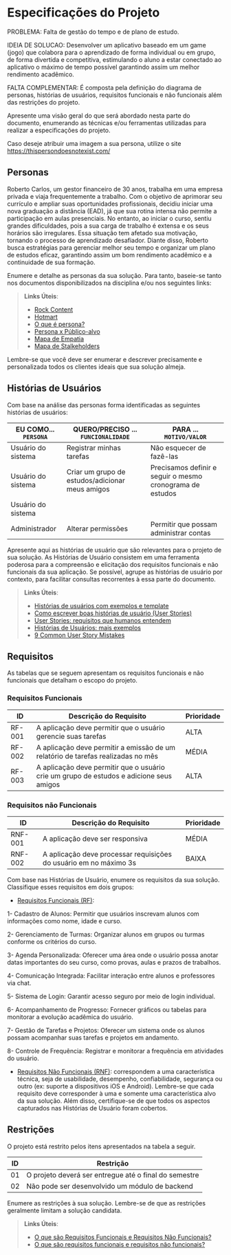 # Especificações do Projeto

PROBLEMA:
Falta de gestão do tempo e de plano de estudo.

IDEIA DE SOLUCAO:
Desenvolver um aplicativo baseado em um game (jogo) que colabora para o aprendizado de forma individual ou em grupo, de forma divertida e competitiva, estimulando o aluno a estar conectado ao aplicativo o máximo de tempo possível garantindo assim um melhor rendimento acadêmico.




FALTA COMPLEMENTAR:  É composta pela definição do  diagrama de personas, histórias de usuários, requisitos funcionais e não funcionais além das restrições do projeto.

Apresente uma visão geral do que será abordado nesta parte do documento, enumerando as técnicas e/ou ferramentas utilizadas para realizar a especificações do projeto.

Caso deseje atribuir uma imagem a sua persona, utilize o site https://thispersondoesnotexist.com/

## Personas

Roberto Carlos, um gestor financeiro de 30 anos, trabalha em uma empresa privada e viaja frequentemente a trabalho. Com o objetivo de aprimorar seu currículo e ampliar suas oportunidades profissionais, decidiu iniciar uma nova graduação a distância (EAD), já que sua rotina intensa não permite a participação em aulas presenciais.
No entanto, ao iniciar o curso, sentiu grandes dificuldades, pois a sua carga de trabalho é extensa e os seus horários são irregulares. Essa situação tem afetado sua motivação, tornando o processo de aprendizado desafiador. Diante disso, Roberto busca estratégias para gerenciar melhor seu tempo e organizar um plano de estudos eficaz, garantindo assim um bom rendimento acadêmico e a continuidade de sua formação.

Enumere e detalhe as personas da sua solução. Para tanto, baseie-se tanto nos documentos disponibilizados na disciplina e/ou nos seguintes links:

> **Links Úteis**:
> - [Rock Content](https://rockcontent.com/blog/personas/)
> - [Hotmart](https://blog.hotmart.com/pt-br/como-criar-persona-negocio/)
> - [O que é persona?](https://resultadosdigitais.com.br/blog/persona-o-que-e/)
> - [Persona x Público-alvo](https://flammo.com.br/blog/persona-e-publico-alvo-qual-a-diferenca/)
> - [Mapa de Empatia](https://resultadosdigitais.com.br/blog/mapa-da-empatia/)
> - [Mapa de Stalkeholders](https://www.racecomunicacao.com.br/blog/como-fazer-o-mapeamento-de-stakeholders/)
>
Lembre-se que você deve ser enumerar e descrever precisamente e personalizada todos os clientes ideais que sua solução almeja.

## Histórias de Usuários

Com base na análise das personas forma identificadas as seguintes histórias de usuários:

|EU COMO... `PERSONA`| QUERO/PRECISO ... `FUNCIONALIDADE` |PARA ... `MOTIVO/VALOR`                 |
|--------------------|------------------------------------|----------------------------------------|
|Usuário do sistema  | Registrar minhas tarefas           | Não esquecer de fazê-las               |
|Usuário do sistema  | Criar um grupo de estudos/adicionar meus amigos | Precisamos definir e seguir o mesmo cronograma de estudos |
|Usuário do sistema  | 
|Administrador       | Alterar permissões                 | Permitir que possam administrar contas |

Apresente aqui as histórias de usuário que são relevantes para o projeto de sua solução. As Histórias de Usuário consistem em uma ferramenta poderosa para a compreensão e elicitação dos requisitos funcionais e não funcionais da sua aplicação. Se possível, agrupe as histórias de usuário por contexto, para facilitar consultas recorrentes à essa parte do documento.

> **Links Úteis**:
> - [Histórias de usuários com exemplos e template](https://www.atlassian.com/br/agile/project-management/user-stories)
> - [Como escrever boas histórias de usuário (User Stories)](https://medium.com/vertice/como-escrever-boas-users-stories-hist%C3%B3rias-de-usu%C3%A1rios-b29c75043fac)
> - [User Stories: requisitos que humanos entendem](https://www.luiztools.com.br/post/user-stories-descricao-de-requisitos-que-humanos-entendem/)
> - [Histórias de Usuários: mais exemplos](https://www.reqview.com/doc/user-stories-example.html)
> - [9 Common User Story Mistakes](https://airfocus.com/blog/user-story-mistakes/)

## Requisitos

As tabelas que se seguem apresentam os requisitos funcionais e não funcionais que detalham o escopo do projeto.

### Requisitos Funcionais

|ID    | Descrição do Requisito  | Prioridade | 
|------|-----------------------------------------|----| 
|RF-001| A aplicação deve permitir que o usuário gerencie suas tarefas | ALTA |  
|RF-002| A aplicação deve permitir a emissão de um relatório de tarefas realizadas no mês   | MÉDIA | 
|RF-003| A aplicação deve permitir que o usuário crie um grupo de estudos e adicione seus amigos | ALTA | 


### Requisitos não Funcionais

|ID     | Descrição do Requisito  |Prioridade |
|-------|-------------------------|----|
|RNF-001| A aplicação deve ser responsiva | MÉDIA | 
|RNF-002| A aplicação deve processar requisições do usuário em no máximo 3s |  BAIXA | 

Com base nas Histórias de Usuário, enumere os requisitos da sua solução. Classifique esses requisitos em dois grupos:

- [Requisitos Funcionais
 (RF)](https://pt.wikipedia.org/wiki/Requisito_funcional):

1- Cadastro de Alunos: Permitir que usuários inscrevam alunos com informações como nome, idade e curso.

2- Gerenciamento de Turmas: Organizar alunos em grupos ou turmas conforme os critérios do curso.

3- Agenda Personalizada: Oferecer uma área onde o usuário possa anotar datas importantes do seu curso, como provas, aulas e prazos de trabalhos.

4- Comunicação Integrada: Facilitar interação entre alunos e professores via chat.

5- Sistema de Login: Garantir acesso seguro por meio de login individual.

6- Acompanhamento de Progresso: Fornecer gráficos ou tabelas para monitorar a evolução acadêmica do usuário.

7- Gestão de Tarefas e Projetos: Oferecer um sistema onde os alunos possam acompanhar suas tarefas e projetos em andamento.

8- Controle de Frequência: Registrar e monitorar a frequência em atividades do usuário.



- [Requisitos Não Funcionais
  (RNF)](https://pt.wikipedia.org/wiki/Requisito_n%C3%A3o_funcional):
  correspondem a uma característica técnica, seja de usabilidade,
  desempenho, confiabilidade, segurança ou outro (ex: suporte a
  dispositivos iOS e Android).
Lembre-se que cada requisito deve corresponder à uma e somente uma
característica alvo da sua solução. Além disso, certifique-se de que 
todos os aspectos capturados nas Histórias de Usuário foram cobertos.

## Restrições

O projeto está restrito pelos itens apresentados na tabela a seguir.

|ID| Restrição                                             |
|--|-------------------------------------------------------|
|01| O projeto deverá ser entregue até o final do semestre |
|02| Não pode ser desenvolvido um módulo de backend        |


Enumere as restrições à sua solução. Lembre-se de que as restrições geralmente limitam a solução candidata.

> **Links Úteis**:
> - [O que são Requisitos Funcionais e Requisitos Não Funcionais?](https://codificar.com.br/requisitos-funcionais-nao-funcionais/)
> - [O que são requisitos funcionais e requisitos não funcionais?](https://analisederequisitos.com.br/requisitos-funcionais-e-requisitos-nao-funcionais-o-que-sao/)
